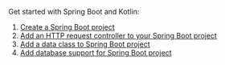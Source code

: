 [//]: # (title: Get started with Spring Boot and Kotlin)

Get started with Spring Boot and Kotlin:

1. [Create a Spring Boot project](jvm-spring-boot-restful-2.md)
2. [Add an HTTP request controller to your Spring Boot project](jvm-spring-boot-restful-3.md)
3. [Add a data class to Spring Boot project](jvm-spring-boot-restful-4.md)
4. [Add database support for Spring Boot project](jvm-spring-boot-restful-5.md)